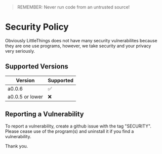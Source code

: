 > REMEMBER: Never run code from an untrusted source!

# Security Policy

Obviously LittleThings does not have many security vulnerabilites because they are one use programs,
however, we take security and your privacy very seriously.

## Supported Versions

| Version | Supported          |
| ------- | ------------------ |
| a0.0.6  | :white_check_mark: |
| a0.0.5  or lower| :x:                |

## Reporting a Vulnerability

To report a vulnerability, create a github issue with the tag "SECURITY".
Please cease use of the program(s) and uninstall it if you find a vulnerability.

Thank you.
